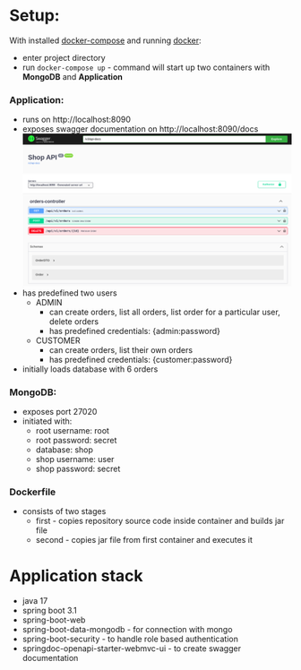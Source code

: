 # Setup:
With installed [docker-compose](https://docs.docker.com/compose/install/) and running [docker](https://www.docker.com/):

* enter project directory
* run ``docker-compose up`` - command will start up two containers with __MongoDB__ and __Application__

### Application:
* runs on http://localhost:8090
* exposes swagger documentation on http://localhost:8090/docs \
![swagger front page image](docs/swagger-front-page.png "swagger front page")
* has predefined two users
  * ADMIN 
    * can create orders, list all orders, list order for a particular user, delete orders
    * has predefined credentials: {admin:password}
  * CUSTOMER
    * can create orders, list their own orders
    * has predefined credentials: {customer:password}
* initially loads database with 6 orders

### MongoDB:
* exposes port 27020
* initiated with:
  * root username: root
  * root password: secret
  * database: shop
  * shop username: user
  * shop password: secret

### Dockerfile
* consists of two stages
  * first - copies repository source code inside container and builds jar file
  * second - copies jar file from first container and executes it


# Application stack
- java 17
- spring boot 3.1
- spring-boot-web
- spring-boot-data-mongodb - for connection with mongo
- spring-boot-security - to handle role based authentication
- springdoc-openapi-starter-webmvc-ui - to create swagger documentation